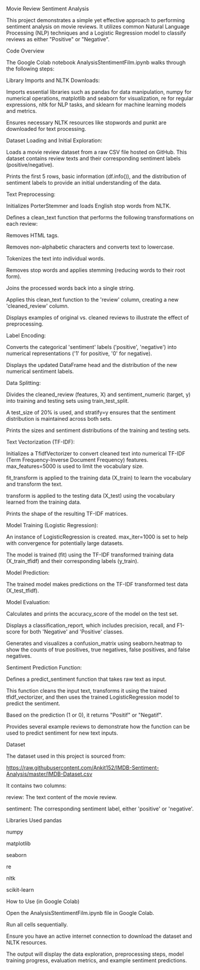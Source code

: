Movie Review Sentiment Analysis

This project demonstrates a simple yet effective approach to performing sentiment analysis on movie reviews. It utilizes common Natural Language Processing (NLP) techniques and a Logistic Regression model to classify reviews as either "Positive" or "Negative".

Code Overview

The Google Colab notebook AnalysisStentimentFilm.ipynb walks through the following steps:

Library Imports and NLTK Downloads:

Imports essential libraries such as pandas for data manipulation, numpy for numerical operations, matplotlib and seaborn for visualization, re for regular expressions, nltk for NLP tasks, and sklearn for machine learning models and metrics.

Ensures necessary NLTK resources like stopwords and punkt are downloaded for text processing.

Dataset Loading and Initial Exploration:

Loads a movie review dataset from a raw CSV file hosted on GitHub. This dataset contains review texts and their corresponding sentiment labels (positive/negative).

Prints the first 5 rows, basic information (df.info()), and the distribution of sentiment labels to provide an initial understanding of the data.

Text Preprocessing:

Initializes PorterStemmer and loads English stop words from NLTK.

Defines a clean_text function that performs the following transformations on each review:

Removes HTML tags.

Removes non-alphabetic characters and converts text to lowercase.

Tokenizes the text into individual words.

Removes stop words and applies stemming (reducing words to their root form).

Joins the processed words back into a single string.

Applies this clean_text function to the 'review' column, creating a new 'cleaned_review' column.

Displays examples of original vs. cleaned reviews to illustrate the effect of preprocessing.

Label Encoding:

Converts the categorical 'sentiment' labels ('positive', 'negative') into numerical representations ('1' for positive, '0' for negative).

Displays the updated DataFrame head and the distribution of the new numerical sentiment labels.

Data Splitting:

Divides the cleaned_review (features, X) and sentiment_numeric (target, y) into training and testing sets using train_test_split.

A test_size of 20% is used, and stratify=y ensures that the sentiment distribution is maintained across both sets.

Prints the sizes and sentiment distributions of the training and testing sets.

Text Vectorization (TF-IDF):

Initializes a TfidfVectorizer to convert cleaned text into numerical TF-IDF (Term Frequency-Inverse Document Frequency) features. max_features=5000 is used to limit the vocabulary size.

fit_transform is applied to the training data (X_train) to learn the vocabulary and transform the text.

transform is applied to the testing data (X_test) using the vocabulary learned from the training data.

Prints the shape of the resulting TF-IDF matrices.

Model Training (Logistic Regression):

An instance of LogisticRegression is created. max_iter=1000 is set to help with convergence for potentially large datasets.

The model is trained (fit) using the TF-IDF transformed training data (X_train_tfidf) and their corresponding labels (y_train).

Model Prediction:

The trained model makes predictions on the TF-IDF transformed test data (X_test_tfidf).

Model Evaluation:

Calculates and prints the accuracy_score of the model on the test set.

Displays a classification_report, which includes precision, recall, and F1-score for both 'Negative' and 'Positive' classes.

Generates and visualizes a confusion_matrix using seaborn.heatmap to show the counts of true positives, true negatives, false positives, and false negatives.

Sentiment Prediction Function:

Defines a predict_sentiment function that takes raw text as input.

This function cleans the input text, transforms it using the trained tfidf_vectorizer, and then uses the trained LogisticRegression model to predict the sentiment.

Based on the prediction (1 or 0), it returns "Positif" or "Negatif".

Provides several example reviews to demonstrate how the function can be used to predict sentiment for new text inputs.

Dataset

The dataset used in this project is sourced from:

https://raw.githubusercontent.com/Ankit152/IMDB-Sentiment-Analysis/master/IMDB-Dataset.csv

It contains two columns:

review: The text content of the movie review.

sentiment: The corresponding sentiment label, either 'positive' or 'negative'.

Libraries Used
pandas

numpy

matplotlib

seaborn

re

nltk

scikit-learn

How to Use (in Google Colab)

Open the AnalysisStentimentFilm.ipynb file in Google Colab.

Run all cells sequentially.

Ensure you have an active internet connection to download the dataset and NLTK resources.

The output will display the data exploration, preprocessing steps, model training progress, evaluation metrics, and example sentiment predictions.
